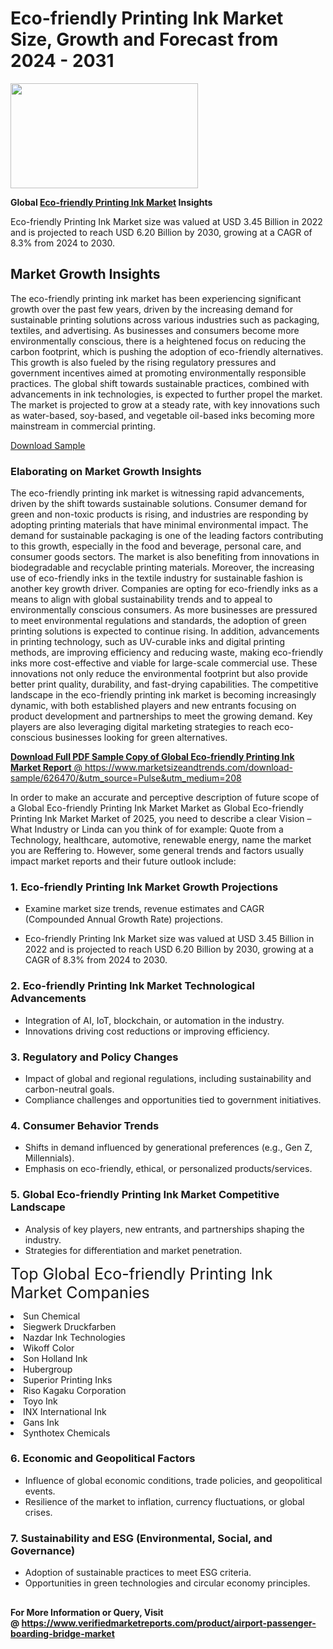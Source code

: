 <H1>Eco-friendly Printing Ink Market Size, Growth and Forecast from 2024 - 2031</H1><img class="aligncenter size-medium wp-image-584254" src="https://thirdeyenews.in/wp-content/uploads/2024/09/Global-Market-Research-300x168.jpeg" alt="" width="300" height="168" /><p><strong>Global&nbsp;<a href="https://www.marketsizeandtrends.com/download-sample/626470/&amp;utm_source=Pulse&amp;utm_medium=208">Eco-friendly Printing Ink Market</a> Insights</strong></p><p>Eco-friendly Printing Ink Market size was valued at USD 3.45 Billion in 2022 and is projected to reach USD 6.20 Billion by 2030, growing at a CAGR of 8.3% from 2024 to 2030.</p><p><h2>Market Growth Insights</h2> The eco-friendly printing ink market has been experiencing significant growth over the past few years, driven by the increasing demand for sustainable printing solutions across various industries such as packaging, textiles, and advertising. As businesses and consumers become more environmentally conscious, there is a heightened focus on reducing the carbon footprint, which is pushing the adoption of eco-friendly alternatives. This growth is also fueled by the rising regulatory pressures and government incentives aimed at promoting environmentally responsible practices. The global shift towards sustainable practices, combined with advancements in ink technologies, is expected to further propel the market. The market is projected to grow at a steady rate, with key innovations such as water-based, soy-based, and vegetable oil-based inks becoming more mainstream in commercial printing. <p><a href="#">Download Sample</a></p> <h3>Elaborating on Market Growth Insights</h3> The eco-friendly printing ink market is witnessing rapid advancements, driven by the shift towards sustainable solutions. Consumer demand for green and non-toxic products is rising, and industries are responding by adopting printing materials that have minimal environmental impact. The demand for sustainable packaging is one of the leading factors contributing to this growth, especially in the food and beverage, personal care, and consumer goods sectors. The market is also benefiting from innovations in biodegradable and recyclable printing materials. Moreover, the increasing use of eco-friendly inks in the textile industry for sustainable fashion is another key growth driver. Companies are opting for eco-friendly inks as a means to align with global sustainability trends and to appeal to environmentally conscious consumers. As more businesses are pressured to meet environmental regulations and standards, the adoption of green printing solutions is expected to continue rising. In addition, advancements in printing technology, such as UV-curable inks and digital printing methods, are improving efficiency and reducing waste, making eco-friendly inks more cost-effective and viable for large-scale commercial use. These innovations not only reduce the environmental footprint but also provide better print quality, durability, and fast-drying capabilities. The competitive landscape in the eco-friendly printing ink market is becoming increasingly dynamic, with both established players and new entrants focusing on product development and partnerships to meet the growing demand. Key players are also leveraging digital marketing strategies to reach eco-conscious businesses looking for green alternatives. <p><a href="#"></p><p><span class=""><strong>Download Full PDF Sample Copy of Global Eco-friendly Printing Ink Market Report</strong> @ <a href="https://www.marketsizeandtrends.com/download-sample/626470/&amp;utm_source=Pulse&amp;utm_medium=208" target="_blank">https://www.marketsizeandtrends.com/download-sample/626470/&amp;utm_source=Pulse&amp;utm_medium=208</a></span></p><p>In order to make an accurate and perceptive description of future scope of a Global&nbsp;Eco-friendly Printing Ink Market Market as Global&nbsp;Eco-friendly Printing Ink Market Market of 2025, you need to describe a clear Vision &ndash; What Industry or Linda can you think of for example: Quote from a Technology, healthcare, automotive, renewable energy, name the market you are Reffering to. However, some general trends and factors usually impact market reports and their future outlook include:</p><h3>1.&nbsp;<strong>Eco-friendly Printing Ink Market Growth Projections</strong></h3><ul><li>Examine market size trends, revenue estimates and CAGR (Compounded Annual Growth Rate) projections.</li><li><p>Eco-friendly Printing Ink Market size was valued at USD 3.45 Billion in 2022 and is projected to reach USD 6.20 Billion by 2030, growing at a CAGR of 8.3% from 2024 to 2030.</p></li></ul><h3>2.&nbsp;<strong>Eco-friendly Printing Ink Market Technological Advancements</strong></h3><ul><li>Integration of AI, IoT, blockchain, or automation in the industry.</li><li>Innovations driving cost reductions or improving efficiency.</li></ul><h3>3.&nbsp;<strong>Regulatory and Policy Changes</strong></h3><ul><li>Impact of global and regional regulations, including sustainability and carbon-neutral goals.</li><li>Compliance challenges and opportunities tied to government initiatives.</li></ul><h3>4.&nbsp;<strong>Consumer Behavior Trends</strong></h3><ul><li>Shifts in demand influenced by generational preferences (e.g., Gen Z, Millennials).</li><li>Emphasis on eco-friendly, ethical, or personalized products/services.</li></ul><h3>5.&nbsp;<strong>Global Eco-friendly Printing Ink Market Competitive Landscape</strong></h3><ul><li>Analysis of key players, new entrants, and partnerships shaping the industry.</li><li>Strategies for differentiation and market penetration.</li></ul><p data-pm-slice="1 1 []"><span style="color: inherit; font-family: inherit; font-size: 25px;">Top Global Eco-friendly Printing Ink Market Companies</span></p><div class="" data-test-id=""><p><li>Sun Chemical</li><li> Siegwerk Druckfarben</li><li> Nazdar Ink Technologies</li><li> Wikoff Color</li><li> Son Holland Ink</li><li> Hubergroup</li><li> Superior Printing Inks</li><li> Riso Kagaku Corporation</li><li> Toyo Ink</li><li> INX International Ink</li><li> Gans Ink</li><li> Synthotex Chemicals</li></p></div><h3>6.&nbsp;<strong>Economic and Geopolitical Factors</strong></h3><ul><li>Influence of global economic conditions, trade policies, and geopolitical events.</li><li>Resilience of the market to inflation, currency fluctuations, or global crises.</li></ul><h3>7.&nbsp;<strong>Sustainability and ESG (Environmental, Social, and Governance)</strong></h3><ul><li>Adoption of sustainable practices to meet ESG criteria.</li><li>Opportunities in green technologies and circular economy principles.</li></ul><h2><strong style="font-size: 14px;">For More Information or Query, Visit @&nbsp;</strong><a style="background-color: #ffffff; font-size: 14px;" href="https://www.marketsizeandtrends.com/report/eco-friendly-printing-ink-market/" target="_blank">https://www.verifiedmarketreports.com/product/airport-passenger-boarding-bridge-market</a></h2>

